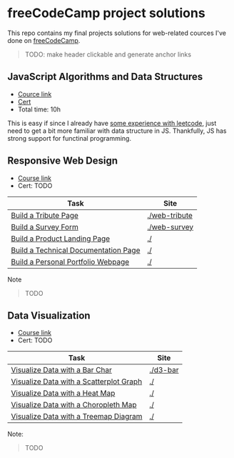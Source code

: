 # freeCodeCamp project solutions

This repo contains my final projects solutions for web-related cources I've done
on [freeCodeCamp][fcc].

> TODO: make header clickable and generate anchor links

## JavaScript Algorithms and Data Structures

- [Cource link][fcc_algo]
- [Cert](https://www.freecodecamp.org/certification/letientai299/javascript-algorithms-and-data-structures)
- Total time: 10h

This is easy if since I already have
[some experience with leetcode](https://github.com/letientai299/leetcode), just
need to get a bit more familiar with data structure in JS. Thankfully, JS has
strong support for functinal programming.

## Responsive Web Design

- [Course link][fcc_web]
- Cert: TODO

| Task                                                    | Site                           |
| ------------------------------------------------------- | ------------------------------ |
| [Build a Tribute Page][fcc_web_tribute]                 | [./web-tribute](./web-tribute) |
| [Build a Survey Form][fcc_web_survey]                   | [./web-survey](./web-survey)   |
| [Build a Product Landing Page][fcc_web_landing]         | [./](./)                       |
| [Build a Technical Documentation Page][fcc_web_doc]     | [./](./)                       |
| [Build a Personal Portfolio Webpage][fcc_web_portfolio] | [./](./)                       |

Note

> TODO

## Data Visualization

- [Course link][fcc_web]
- Cert: TODO

| Task                                                          | Site                 |
| ------------------------------------------------------------- | -------------------- |
| [Visualize Data with a Bar Char][fcc_d3_bar]                  | [./d3-bar](./d3-bar) |
| [Visualize Data with a Scatterplot Graph][fcc_d3_scatterplot] | [./](./)             |
| [Visualize Data with a Heat Map][fcc_d3_heat]                 | [./](./)             |
| [Visualize Data with a Choropleth Map][fcc_d3_choropleth]     | [./](./)             |
| [Visualize Data with a Treemap Diagram][fcc_d3_treemap]       | [./](./)             |

Note:

> TODO

<!-- ref -->

[fcc]: https://www.freecodecamp.org/
[fcc_algo]:
  https://www.freecodecamp.org/learn/javascript-algorithms-and-data-structures/
[fcc_web]: https://www.freecodecamp.org/learn/responsive-web-design/
[fcc_web_tribute]:
  https://www.freecodecamp.org/learn/responsive-web-design/responsive-web-design-projects/build-a-tribute-page
[fcc_web_survey]:
  https://www.freecodecamp.org/learn/responsive-web-design/responsive-web-design-projects/build-a-survey-form
[fcc_web_landing]:
  https://www.freecodecamp.org/learn/responsive-web-design/responsive-web-design-projects/build-a-product-landing-page
[fcc_web_doc]:
  https://www.freecodecamp.org/learn/responsive-web-design/responsive-web-design-projects/build-a-technical-documentation-page
[fcc_web_portfolio]:
  https://www.freecodecamp.org/learn/responsive-web-design/responsive-web-design-projects/build-a-personal-portfolio-webpage
[fcc_d3]: https://www.freecodecamp.org/learn/data-visualization/
[fcc_d3_bar]:
  https://www.freecodecamp.org/learn/data-visualization/data-visualization-projects/visualize-data-with-a-bar-chart
[fcc_d3_scatterplot]:
  https://www.freecodecamp.org/learn/data-visualization/data-visualization-projects/visualize-data-with-a-scatterplot-graph
[fcc_d3_heat]:
  https://www.freecodecamp.org/learn/data-visualization/data-visualization-projects/visualize-data-with-a-heat-map
[fcc_d3_choropleth]:
  https://www.freecodecamp.org/learn/data-visualization/data-visualization-projects/visualize-data-with-a-choropleth-map
[fcc_d3_treemap]:
  https://www.freecodecamp.org/learn/data-visualization/data-visualization-projects/visualize-data-with-a-treemap-diagram

